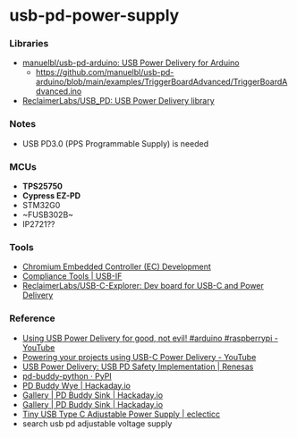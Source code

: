 usb-pd-power-supply
===================
### Libraries
- [manuelbl/usb-pd-arduino: USB Power Delivery for Arduino](https://github.com/manuelbl/usb-pd-arduino)
  - https://github.com/manuelbl/usb-pd-arduino/blob/main/examples/TriggerBoardAdvanced/TriggerBoardAdvanced.ino
- [ReclaimerLabs/USB_PD: USB Power Delivery library](https://github.com/ReclaimerLabs/USB_PD)

### Notes
- USB PD3.0 (PPS Programmable Supply) is needed

### MCUs
- **TPS25750**
- **Cypress EZ-PD**
- STM32G0
- ~FUSB302B~
- IP2721??

### Tools
- [Chromium Embedded Controller (EC) Development](https://www.chromium.org/chromium-os/ec-development/)
- [Compliance Tools | USB-IF](https://www.usb.org/compliancetools)
- [ReclaimerLabs/USB-C-Explorer: Dev board for USB-C and Power Delivery](https://github.com/ReclaimerLabs/USB-C-Explorer)

### Reference
- [Using USB Power Delivery for good, not evil! #arduino #raspberrypi - YouTube](https://www.youtube.com/watch?v=PL94V6BK9jM)
- [Powering your projects using USB-C Power Delivery - YouTube](https://www.youtube.com/watch?v=iumAnPiQSj8)
- [USB Power Delivery: USB PD Safety Implementation | Renesas](https://www.renesas.com/us/en/support/engineer-school/usb-power-delivery-03-emarker-c-auth)
- [pd-buddy-python · PyPI](https://pypi.org/project/pd-buddy-python/)
- [PD Buddy Wye | Hackaday.io](https://hackaday.io/project/26263-pd-buddy-wye)
- [Gallery | PD Buddy Sink | Hackaday.io](https://hackaday.io/project/20424/gallery#cec9a5e98bb9c3080b37f26f4b965223)
- [Gallery | PD Buddy Sink | Hackaday.io](https://hackaday.io/project/20424/gallery#f98730d7c893ea698a2068b65809ce6b)
- [Tiny USB Type C Adjustable Power Supply | eclecticc](https://eclecti.cc/hardware/tiny-usb-type-c-adjustable-power-supply)
- search usb pd adjustable voltage supply
